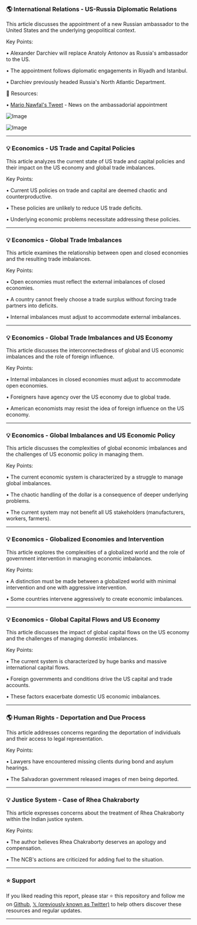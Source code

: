 ### 🌎 International Relations - US-Russia Diplomatic Relations

This article discusses the appointment of a new Russian ambassador to the United States and the underlying geopolitical context.

Key Points:

•  Alexander Darchiev will replace Anatoly Antonov as Russia's ambassador to the US.


•  The appointment follows diplomatic engagements in Riyadh and Istanbul.


•  Darchiev previously headed Russia's North Atlantic Department.



🔗 Resources:

• [Mario Nawfal's Tweet](https://x.com/MarioNawfal/status/1903737402096517541) - News on the ambassadorial appointment

![Image](https://pbs.twimg.com/media/Gmtu_TMaQAESTTz?format=jpg&name=small)

![Image](https://pbs.twimg.com/media/Gk4QRxfXcAAqisH?format=jpg&name=240x240)


---

### 💡 Economics - US Trade and Capital Policies

This article analyzes the current state of US trade and capital policies and their impact on the US economy and global trade imbalances.

Key Points:

• Current US policies on trade and capital are deemed chaotic and counterproductive.


• These policies are unlikely to reduce US trade deficits.


• Underlying economic problems necessitate addressing these policies.



---

### 💡 Economics - Global Trade Imbalances

This article examines the relationship between open and closed economies and the resulting trade imbalances.

Key Points:

• Open economies must reflect the external imbalances of closed economies.


• A country cannot freely choose a trade surplus without forcing trade partners into deficits.


• Internal imbalances must adjust to accommodate external imbalances.



---

### 💡 Economics - Global Trade Imbalances and US Economy

This article discusses the interconnectedness of global and US economic imbalances and the role of foreign influence.

Key Points:

• Internal imbalances in closed economies must adjust to accommodate open economies.


• Foreigners have agency over the US economy due to global trade.


• American economists may resist the idea of foreign influence on the US economy.


---

### 💡 Economics - Global Imbalances and US Economic Policy

This article discusses the complexities of global economic imbalances and the challenges of US economic policy in managing them.


Key Points:

• The current economic system is characterized by a struggle to manage global imbalances.


• The chaotic handling of the dollar is a consequence of deeper underlying problems.


• The current system may not benefit all US stakeholders (manufacturers, workers, farmers).



---

### 💡 Economics - Globalized Economies and Intervention

This article explores the complexities of a globalized world and the role of government intervention in managing economic imbalances.

Key Points:

• A distinction must be made between a globalized world with minimal intervention and one with aggressive intervention.


• Some countries intervene aggressively to create economic imbalances.



---

### 💡 Economics - Global Capital Flows and US Economy

This article discusses the impact of global capital flows on the US economy and the challenges of managing domestic imbalances.

Key Points:

• The current system is characterized by huge banks and massive international capital flows.


• Foreign governments and conditions drive the US capital and trade accounts.


• These factors exacerbate domestic US economic imbalances.



---
### 🌎 Human Rights - Deportation and Due Process

This article addresses concerns regarding the deportation of individuals and their access to legal representation.

Key Points:

• Lawyers have encountered missing clients during bond and asylum hearings.


• The Salvadoran government released images of men being deported.



---

### 💡 Justice System - Case of Rhea Chakraborty

This article expresses concerns about the treatment of Rhea Chakraborty within the Indian justice system.

Key Points:

• The author believes Rhea Chakraborty deserves an apology and compensation.


• The NCB's actions are criticized for adding fuel to the situation.


---

### ⭐️ Support

If you liked reading this report, please star ⭐️ this repository and follow me on [Github](https://github.com/Drix10), [𝕏 (previously known as Twitter)](https://x.com/DRIX_10_) to help others discover these resources and regular updates.

---